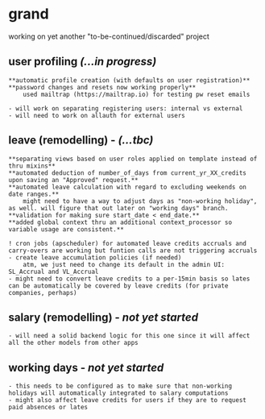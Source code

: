 # grand
working on yet another "to-be-continued/discarded" project

## user profiling *(...in progress)*
	**automatic profile creation (with defaults on user registration)**
	**password changes and resets now working properly**
		used mailtrap (https://mailtrap.io) for testing pw reset emails

	- will work on separating registering users: internal vs external
	- will need to work on allauth for external users

## leave (remodelling) - ***(...tbc)***
	
	**separating views based on user roles applied on template instead of thru mixins**
	**automated deduction of number_of_days from current_yr_XX_credits upon saving an "Approved" request.**
	**automated leave calculation with regard to excluding weekends on date ranges.**
		might need to have a way to adjust days as "non-working holiday", as well. will figure that out later on "working days" branch.
	**validation for making sure start_date < end_date.**
	**added global context thru an additional context_processor so variable usage are consistent.**

	! cron jobs (apscheduler) for automated leave credits accruals and carry-overs are working but funtion calls are not triggering accruals
	- create leave accumulation policies (if needed)
 		atm, we just need to change its default in the admin UI: SL_Accrual and VL_Accrual
	- might need to convert leave credits to a per-15min basis so lates can be automatically be covered by leave credits (for private companies, perhaps)


## salary (remodelling) - *not yet started*
	- will need a solid backend logic for this one since it will affect all the other models from other apps

## working days - *not yet started*
	- this needs to be configured as to make sure that non-working holidays will automatically integrated to salary computations
	- might also affect leave credits for users if they are to request paid absences or lates

